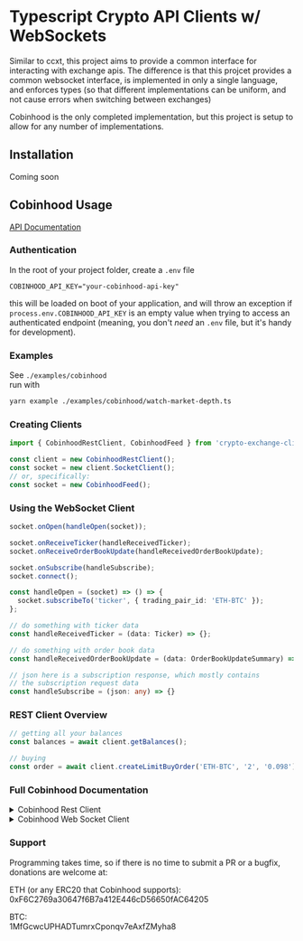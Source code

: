 # Typescript Crypto API Clients w/ WebSockets

Similar to ccxt, this project aims to provide a common interface for interacting with exchange apis. The difference is that this projcet provides a common websocket interface, is implemented in only a single language, and enforces types (so that different implementations can be uniform, and not cause errors when switching between exchanges)

Cobinhood is the only completed implementation, but this project is setup to allow for any number of implementations.

## Installation

Coming soon

## Cobinhood Usage

[API Documentation](https://cobinhood.github.io/api-public/)

### Authentication
In the root of your project folder, create a `.env` file

```
COBINHOOD_API_KEY="your-cobinhood-api-key"
```

this will be loaded on boot of your application, and will throw an exception if `process.env.COBINHOOD_API_KEY` is an empty value when trying to access an authenticated endpoint (meaning, you don't _need_ an `.env` file, but it's handy for development).

### Examples
See `./examples/cobinhood`  
run with

```bash
yarn example ./examples/cobinhood/watch-market-depth.ts
```

### Creating Clients
```ts
import { CobinhoodRestClient, CobinhoodFeed } from 'crypto-exchange-client';

const client = new CobinhoodRestClient();
const socket = new client.SocketClient();
// or, specifically:
const socket = new CobinhoodFeed();
```

### Using the WebSocket Client
```ts
socket.onOpen(handleOpen(socket));

socket.onReceiveTicker(handleReceivedTicker);
socket.onReceiveOrderBookUpdate(handleReceivedOrderBookUpdate);

socket.onSubscribe(handleSubscribe);
socket.connect();

const handleOpen = (socket) => () => {
  socket.subscribeTo('ticker', { trading_pair_id: 'ETH-BTC' });
};

// do something with ticker data
const handleReceivedTicker = (data: Ticker) => {};

// do something with order book data
const handleReceivedOrderBookUpdate = (data: OrderBookUpdateSummary) => {};

// json here is a subscription response, which mostly contains
// the subscription request data
const handleSubscribe = (json: any) => {}
```

### REST Client Overview
```ts
// getting all your balances
const balances = await client.getBalances();

// buying
const order = await client.createLimitBuyOrder('ETH-BTC', '2', '0.098');

```

### Full Cobinhood Documentation
<!-- start cobinhood rest --><details><summary>Cobinhood Rest Client</summary><p>

## Cobinhood Rest Client

Given that you have a CobinhoodRestClient,
```ts
const client = new CobinhoodRestClient();
```

The following mirrors the [cobinhood api documentation](https://cobinhood.github.io/api-public)

<!-- start markets --> <details><summary>Markets</summary><p style="margin-left: 5px;"">

### Markets

None of the market apis require auth.

```ts
client.getCurrencies()
client.getMarkets()
client.getOrderBook(market: string, limit = 50)
client.getMarketStats()
client.getTicker();
client.getRecentTrades(market: string);
```

#### Interacting with the market data:

```ts
// { [symbol: string]: MarketPair }
client.marketPairsBySymbol
```

All market data from the api requests are stored on an object of type `MarketPair`.

Note that if a list of currency symbols is needed, but a separate request is not desired, that can be done with `Object.keys` on the `client.marketPairsBySymbol` data, and splitting on the separator, `-`.
```ts
const currencies = _.uniq(_.flatten(
    Object.keys(marketPairsBySymbol).map(symbol => symbol.split('-'))
))
```

#### Getting Cached Market

```ts
client.marketForSymbol('ETH-BTC');
```

<hr />
</p></details> <!-- end markets -->


<!-- start orders --> <details style='margin-right: 5px;'><summary>Orders</summary><p>

### Orders

All of these apis require auth
```ts
client.getOrder(id: string);
client.getOpenOrders();

client.createOrder(market: string, amount: string, price: string, type: string, isBuySide: boolean);
// shorthands for createOrder
client.createLimitOrder(market: string, amount: string, price: string, isBuySide: boolean);
client.createLimitBuyOrder(market: string, amount: string, price: string);
client.createLimitSellOrder(market: string, amount: string, price: string);

client.createMarketBuyOrder(market: string, amount: string);
client.createMarketSellOrder(market: string, amount: string);
client.createMarketOrder(market: string, amount: string, isBuySide: boolean);


client.cancelOrder(id: string);
```

<hr />
</p></details> <!-- end orders -->

<hr />
</p></details> <!-- end cobinhood rest -->


<details><summary>Cobinhood Web Socket Client</summary>


<h4>Cobinhood Web Socket Client</h4>

```ts
const socket = new CobinhoodFeed();
```
</details>



### Support

Programming takes time, so if there is no time to submit a PR or a bugfix, donations are welcome at:

ETH (or any ERC20 that Cobinhood supports):  
0xF6C2769a30647f6B7a412E446cD56650fAC64205  

BTC:   
1MfGcwcUPHADTumrxCponqv7eAxfZMyha8
